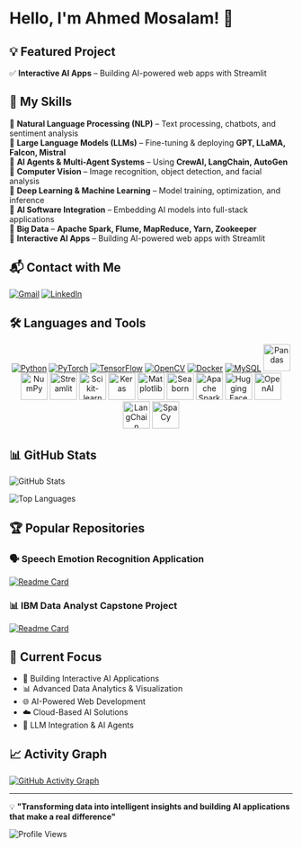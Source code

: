 # Hello, I'm Ahmed Mosalam! 👋

## 💡 Featured Project
✅ **Interactive AI Apps** – Building AI-powered web apps with Streamlit

## 🧠 My Skills

🔹 **Natural Language Processing (NLP)** – Text processing, chatbots, and sentiment analysis  
🔹 **Large Language Models (LLMs)** – Fine-tuning & deploying **GPT, LLaMA, Falcon, Mistral**  
🔹 **AI Agents & Multi-Agent Systems** – Using **CrewAI, LangChain, AutoGen**  
🔹 **Computer Vision** – Image recognition, object detection, and facial analysis  
🔹 **Deep Learning & Machine Learning** – Model training, optimization, and inference  
🔹 **AI Software Integration** – Embedding AI models into full-stack applications  
🔹 **Big Data** – **Apache Spark, Flume, MapReduce, Yarn, Zookeeper**  
🔹 **Interactive AI Apps** – Building AI-powered web apps with Streamlit  

## 📬 Contact with Me

[![Gmail](https://img.shields.io/badge/Gmail-D14836?style=for-the-badge&logo=gmail&logoColor=white)](mailto:ahmedmosalam46@gmail.com)
[![LinkedIn](https://img.shields.io/badge/LinkedIn-0077B5?style=for-the-badge&logo=linkedin&logoColor=white)](https://www.linkedin.com/in/mosalam2/)

## 🛠️ Languages and Tools

<p align="center">
  <a href="https://www.python.org/"><img src="https://skillicons.dev/icons?i=python&theme=dark" alt="Python" /></a>
  <a href="https://pytorch.org/"><img src="https://skillicons.dev/icons?i=pytorch&theme=dark" alt="PyTorch" /></a>
  <a href="https://www.tensorflow.org/"><img src="https://skillicons.dev/icons?i=tensorflow&theme=dark" alt="TensorFlow" /></a>
  <a href="https://opencv.org/"><img src="https://skillicons.dev/icons?i=opencv&theme=dark" alt="OpenCV" /></a>
  <a href="https://www.docker.com/"><img src="https://skillicons.dev/icons?i=docker&theme=dark" alt="Docker" /></a>
  <a href="https://www.mysql.com/"><img src="https://skillicons.dev/icons?i=mysql&theme=dark" alt="MySQL" /></a>
  <a href="https://pandas.pydata.org/"><img src="https://cdn.jsdelivr.net/gh/devicons/devicon/icons/pandas/pandas-original.svg" alt="Pandas" width="48" height="48"/></a>
  <a href="https://numpy.org/"><img src="https://cdn.jsdelivr.net/gh/devicons/devicon/icons/numpy/numpy-original.svg" alt="NumPy" width="48" height="48"/></a>
  <a href="https://streamlit.io/"><img src="https://streamlit.io/images/brand/streamlit-mark-color.png" alt="Streamlit" width="48" height="48"/></a>
  <a href="https://scikit-learn.org/"><img src="https://upload.wikimedia.org/wikipedia/commons/0/05/Scikit_learn_logo_small.svg" alt="Scikit-learn" width="48" height="48"/></a>
  <a href="https://keras.io/"><img src="https://upload.wikimedia.org/wikipedia/commons/a/ae/Keras_logo.svg" alt="Keras" width="48" height="48"/></a>
  <a href="https://matplotlib.org/"><img src="https://matplotlib.org/stable/_images/sphx_glr_logos2_003.png" alt="Matplotlib" width="48" height="48"/></a>
  <a href="https://seaborn.pydata.org/"><img src="https://seaborn.pydata.org/_images/logo-mark-lightbg.svg" alt="Seaborn" width="48" height="48"/></a>
  <a href="https://spark.apache.org/"><img src="https://spark.apache.org/images/spark-logo-trademark.png" alt="Apache Spark" width="48" height="48"/></a>
  <a href="https://huggingface.co/"><img src="https://huggingface.co/front/assets/huggingface_logo-noborder.svg" alt="Hugging Face" width="48" height="48"/></a>
  <a href="https://openai.com/"><img src="https://cdn.worldvectorlogo.com/logos/openai-2.svg" alt="OpenAI" width="48" height="48"/></a>
  <a href="https://www.langchain.com/"><img src="https://python.langchain.com/img/brand/wordmark.png" alt="LangChain" width="48" height="48"/></a>
  <a href="https://spacy.io/"><img src="https://spacy.io/images/logo.svg" alt="SpaCy" width="48" height="48"/></a>
</p></p>

## 📊 GitHub Stats

![GitHub Stats](https://github-readme-stats.vercel.app/api?username=ahmedmosalam&show_icons=true&theme=dark&hide_border=true&bg_color=0D1117)

![Top Languages](https://github-readme-stats.vercel.app/api/top-langs/?username=ahmedmosalam&layout=compact&theme=dark&hide_border=true&bg_color=0D1117)

## 🏆 Popular Repositories

### 🗣️ Speech Emotion Recognition Application
[![Readme Card](https://github-readme-stats.vercel.app/api/pin/?username=ahmedmosalam&repo=Speech_Emotion_Recognition_Application&theme=dark&hide_border=true&bg_color=0D1117)](https://github.com/ahmedmosalam/Speech_Emotion_Recognition_Application)

### 📊 IBM Data Analyst Capstone Project  
[![Readme Card](https://github-readme-stats.vercel.app/api/pin/?username=ahmedmosalam&repo=IBM_Data_Analyst_Capstone_Project&theme=dark&hide_border=true&bg_color=0D1117)](https://github.com/ahmedmosalam/IBM_Data_Analyst_Capstone_Project)

## 🎯 Current Focus

- 🤖 Building Interactive AI Applications
- 📊 Advanced Data Analytics & Visualization
- 🌐 AI-Powered Web Development
- ☁️ Cloud-Based AI Solutions
- 🔗 LLM Integration & AI Agents

## 📈 Activity Graph

[![GitHub Activity Graph](https://github-readme-activity-graph.vercel.app/graph?username=ahmedmosalam&theme=github-compact)](https://github.com/ahmedmosalam)

---

💡 **"Transforming data into intelligent insights and building AI applications that make a real difference"**

![Profile Views](https://komarev.com/ghpvc/?username=ahmedmosalam&color=brightgreen)
